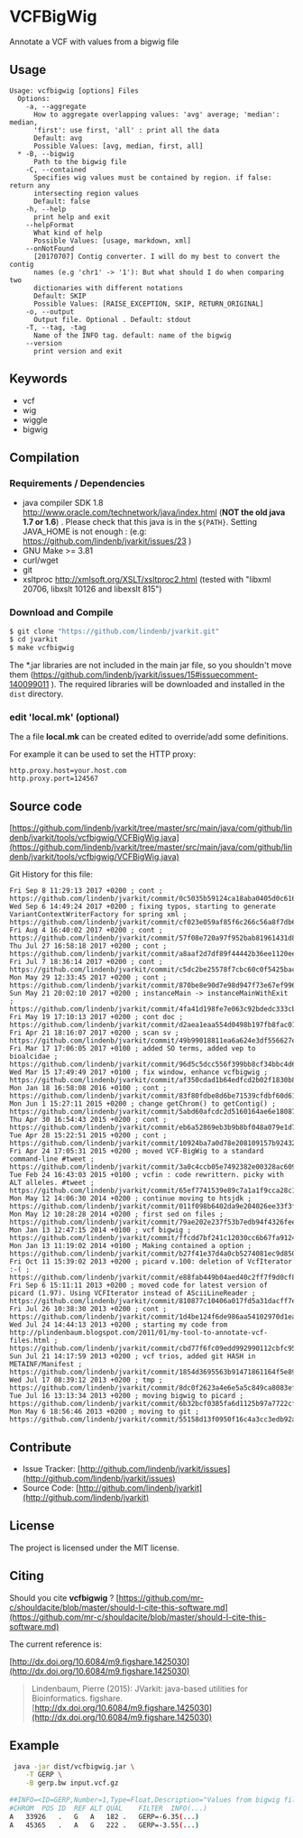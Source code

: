 # VCFBigWig

Annotate a VCF with values from a bigwig file


## Usage

```
Usage: vcfbigwig [options] Files
  Options:
    -a, --aggregate
      How to aggregate overlapping values: 'avg' average; 'median': median, 
      'first': use first, 'all' : print all the data
      Default: avg
      Possible Values: [avg, median, first, all]
  * -B, --bigwig
      Path to the bigwig file
    -C, --contained
      Specifies wig values must be contained by region. if false: return any 
      intersecting region values
      Default: false
    -h, --help
      print help and exit
    --helpFormat
      What kind of help
      Possible Values: [usage, markdown, xml]
    --onNotFound
      [20170707] Contig converter. I will do my best to convert the contig 
      names (e.g 'chr1' -> '1'): But what should I do when comparing two 
      dictionaries with different notations
      Default: SKIP
      Possible Values: [RAISE_EXCEPTION, SKIP, RETURN_ORIGINAL]
    -o, --output
      Output file. Optional . Default: stdout
    -T, --tag, -tag
      Name of the INFO tag. default: name of the bigwig
    --version
      print version and exit

```


## Keywords

 * vcf
 * wig
 * wiggle
 * bigwig


## Compilation

### Requirements / Dependencies

* java compiler SDK 1.8 http://www.oracle.com/technetwork/java/index.html (**NOT the old java 1.7 or 1.6**) . Please check that this java is in the `${PATH}`. Setting JAVA_HOME is not enough : (e.g: https://github.com/lindenb/jvarkit/issues/23 )
* GNU Make >= 3.81
* curl/wget
* git
* xsltproc http://xmlsoft.org/XSLT/xsltproc2.html (tested with "libxml 20706, libxslt 10126 and libexslt 815")


### Download and Compile

```bash
$ git clone "https://github.com/lindenb/jvarkit.git"
$ cd jvarkit
$ make vcfbigwig
```

The *.jar libraries are not included in the main jar file, so you shouldn't move them (https://github.com/lindenb/jvarkit/issues/15#issuecomment-140099011 ).
The required libraries will be downloaded and installed in the `dist` directory.

### edit 'local.mk' (optional)

The a file **local.mk** can be created edited to override/add some definitions.

For example it can be used to set the HTTP proxy:

```
http.proxy.host=your.host.com
http.proxy.port=124567
```
## Source code 

[https://github.com/lindenb/jvarkit/tree/master/src/main/java/com/github/lindenb/jvarkit/tools/vcfbigwig/VCFBigWig.java](https://github.com/lindenb/jvarkit/tree/master/src/main/java/com/github/lindenb/jvarkit/tools/vcfbigwig/VCFBigWig.java)

Git History for this file:
```
Fri Sep 8 11:29:13 2017 +0200 ; cont ; https://github.com/lindenb/jvarkit/commit/0c5035b59124ca18aba0405d0c616b565a32d10e
Wed Sep 6 14:49:24 2017 +0200 ; fixing typos, starting to generate VariantContextWriterFactory for spring xml ; https://github.com/lindenb/jvarkit/commit/cf023e059af85f6c266c56a8f7db6ff78e4a5134
Fri Aug 4 16:40:02 2017 +0200 ; cont ; https://github.com/lindenb/jvarkit/commit/57f08e720a97f952bab81961431d83accdefeae3
Thu Jul 27 16:58:18 2017 +0200 ; cont ; https://github.com/lindenb/jvarkit/commit/a8aaf2d7df89f44442b36ee1120ee4dd5c1e36e6
Fri Jul 7 18:36:14 2017 +0200 ; cont ; https://github.com/lindenb/jvarkit/commit/c5dc2be25578f7cbc60c0f5425bacf4450893c92
Mon May 29 12:33:45 2017 +0200 ; cont ; https://github.com/lindenb/jvarkit/commit/870be8e90d7e98d947f73e67ef9965f12f351846
Sun May 21 20:02:10 2017 +0200 ; instanceMain -> instanceMainWithExit ; https://github.com/lindenb/jvarkit/commit/4fa41d198fe7e063c92bdedc333cbcdd2b8240aa
Fri May 19 17:10:13 2017 +0200 ; cont doc ; https://github.com/lindenb/jvarkit/commit/d2aea1eaa554d0498b197fb8fac01893b10ceb83
Fri Apr 21 18:16:07 2017 +0200 ; scan sv ; https://github.com/lindenb/jvarkit/commit/49b99018811ea6a624e3df556627ebdbf3f16eab
Fri Mar 17 17:06:05 2017 +0100 ; added SO terms, added vep to bioalcidae ; https://github.com/lindenb/jvarkit/commit/96d5c5dcc556f399bb8cf34bbc4d6f31fbebc8c5
Wed Mar 15 17:49:49 2017 +0100 ; fix window, enhance vcfbigwig ; https://github.com/lindenb/jvarkit/commit/af350cdad1b64edfcd2b02f1830b814c9115e31a
Mon Jan 18 16:58:08 2016 +0100 ; cont ; https://github.com/lindenb/jvarkit/commit/83f80fdbe8d6be71539cfdbf60d61ce7ead9c0fd
Mon Jun 1 15:27:11 2015 +0200 ; change getChrom() to getContig() ; https://github.com/lindenb/jvarkit/commit/5abd60afcdc2d5160164ae6e18087abf66d8fcfe
Thu Apr 30 16:54:43 2015 +0200 ; cont ; https://github.com/lindenb/jvarkit/commit/eb6a52869eb3b9b8bf048a079e1d7a96bccab2bf
Tue Apr 28 15:22:51 2015 +0200 ; cont ; https://github.com/lindenb/jvarkit/commit/10924ba7a0d78e208109157b92432d6171247c21
Fri Apr 24 17:05:31 2015 +0200 ; moved VCF-BigWig to a standard command-line #tweet ; https://github.com/lindenb/jvarkit/commit/3a0c4ccb05e7492382e00328ac60951f215d9400
Tue Feb 24 16:43:03 2015 +0100 ; vcfin : code rewrittern. picky with ALT alleles. #tweet ; https://github.com/lindenb/jvarkit/commit/65ef7741539e89c7a1a1f9cca28c13d531902c96
Mon May 12 14:06:30 2014 +0200 ; continue moving to htsjdk ; https://github.com/lindenb/jvarkit/commit/011f098b6402da9e204026ee33f3f89d5e0e0355
Mon May 12 10:28:28 2014 +0200 ; first sed on files ; https://github.com/lindenb/jvarkit/commit/79ae202e237f53b7edb94f4326fee79b2f71b8e8
Mon Jan 13 12:47:15 2014 +0100 ; vcf bigwig ; https://github.com/lindenb/jvarkit/commit/ffcdd7bf241c12030cc6b67fa912429a0c9b5e31
Mon Jan 13 11:19:02 2014 +0100 ; Making contained a option ; https://github.com/lindenb/jvarkit/commit/b27f41e37d4a0cb5274081ec9d850ee2ac5bf014
Fri Oct 11 15:39:02 2013 +0200 ; picard v.100: deletion of VcfIterator :-( ; https://github.com/lindenb/jvarkit/commit/e88fab449b04aed40c2ff7f9d0cf8c8b6ab14a31
Fri Sep 6 15:11:11 2013 +0200 ; moved code for latest version of picard (1.97). Using VCFIterator instead of ASciiLineReader ; https://github.com/lindenb/jvarkit/commit/810877c10406a017fd5a31dacff7e8401089d429
Fri Jul 26 10:38:30 2013 +0200 ; cont ; https://github.com/lindenb/jvarkit/commit/1d4be124f6de986aa54102970d1ea1a32d8f8329
Wed Jul 24 14:44:13 2013 +0200 ; starting my code from http://plindenbaum.blogspot.com/2011/01/my-tool-to-annotate-vcf-files.html ; https://github.com/lindenb/jvarkit/commit/cbd77f6fc09edd992990112cbfc959b3b09574d5
Sun Jul 21 14:17:59 2013 +0200 ; vcf trios, added git HASH in METAINF/Manifest ; https://github.com/lindenb/jvarkit/commit/1854d3695563b91471861164f5e8903042493470
Wed Jul 17 08:39:12 2013 +0200 ; tmp ; https://github.com/lindenb/jvarkit/commit/8dc0f2623a4e6e5a5c849ca8083efe689819fea9
Tue Jul 16 13:13:34 2013 +0200 ; moving bigwig to picard ; https://github.com/lindenb/jvarkit/commit/6b32bcf0385fa6d1125b97a7722cf99c82f7ead4
Mon May 6 18:56:46 2013 +0200 ; moving to git ; https://github.com/lindenb/jvarkit/commit/55158d13f0950f16c4a3cc3edb92a87905346ee1
```

## Contribute

- Issue Tracker: [http://github.com/lindenb/jvarkit/issues](http://github.com/lindenb/jvarkit/issues)
- Source Code: [http://github.com/lindenb/jvarkit](http://github.com/lindenb/jvarkit)

## License

The project is licensed under the MIT license.

## Citing

Should you cite **vcfbigwig** ? [https://github.com/mr-c/shouldacite/blob/master/should-I-cite-this-software.md](https://github.com/mr-c/shouldacite/blob/master/should-I-cite-this-software.md)

The current reference is:

[http://dx.doi.org/10.6084/m9.figshare.1425030](http://dx.doi.org/10.6084/m9.figshare.1425030)

> Lindenbaum, Pierre (2015): JVarkit: java-based utilities for Bioinformatics. figshare.
> [http://dx.doi.org/10.6084/m9.figshare.1425030](http://dx.doi.org/10.6084/m9.figshare.1425030)


## Example

```bash
 java -jar dist/vcfbigwig.jar \
 	-T GERP \
 	-B gerp.bw input.vcf.gz 
	
##INFO=<ID=GERP,Number=1,Type=Float,Description="Values from bigwig file: com.github.lindenb.jvarkit.tools.vcfbigwig.VCFBigWig BIGWIG=gerp.bw TAG=GERP IN=input.vcf.gz    VERBOSITY=INFO QUIET=false VALIDATION_STRINGENCY=STRICT COMPRESSION_LEVEL=5 MAX_RECORDS_IN_RAM=500000 CREATE_INDEX=false CREATE_MD5_FILE=false">
#CHROM	POS	ID	REF	ALT	QUAL	FILTER	INFO(...)
A	33926	.	G	A	182	.	GERP=-6.35(...)
A	45365	.	A	G	222	.	GERP=-3.55(...)
```



